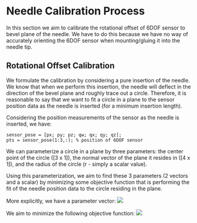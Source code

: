 # Needle Calibration Process

In this section we aim to calibrate the rotational offset of 6DOF sensor to bevel plane of the needle. We have to do this because we have no way of accurately orienting the 6DOF sensor when mounting/gluing it into the needle tip.

## Rotational Offset Calibration

We formulate the calibration by considering a pure insertion of the needle. We know that when we perform this insertion, the needle will deflect in the direction of the bevel plane and roughly trace out a circle. Therefore, it is reasonable to say that we want to fit a circle in a plane to the sensor position data as the needle is inserted (for a minimum insertion length).

Considering the position measurements of the sensor as the needle is inserted, we have:

```
sensor_pose = [px; py; pz; qw; qx; qy; qz];
pts = sensor_pose(1:3,:); % position of 6DOF sensor
```

We can parameterize a circle in a plane by three parameters: the center point of the circle ([3 x 1]), the normal vector of the plane it resides in ([4 x 1]), and the radius of the circle (r - simply a scalar value).

Using this parameterization, we aim to find these 3 parameters (2 vectors and a scalar) by minimizing some objective function that is performing the fit of the needle position data to the circle residing in the plane.

More explicitly, we have a parameter vector:
<img src="https://render.githubusercontent.com/render/math?math=]\bm{\eta} = [c_x \hspace{1mm} c_y \hspace{1mm} c_z \hspace{1mm} n_x \hspace{1mm} n_y \hspace{1mm} n_z \hspace{1mm} r]^T">

We aim to minimize the following objective function:
<img src="https://render.githubusercontent.com/render/math?math=\bm{f(\eta)} = \sum_{i=1}^(N) \text{distance from circle}">
